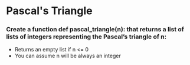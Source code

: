 # Pascal's Triangle

### Create a function def pascal_triangle(n): that returns a list of lists of integers representing the Pascal’s triangle of n:

- Returns an empty list if n <= 0
- You can assume n will be always an integer
